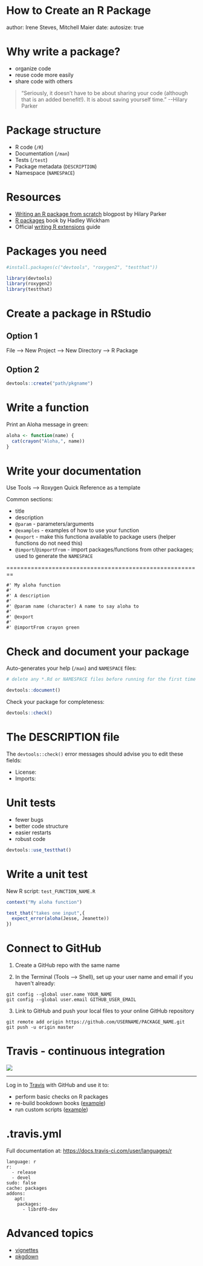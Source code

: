 How to Create an R Package
========================================================
author: Irene Steves, Mitchell Maier
date: 
autosize: true

Why write a package?
========================================================

- organize code
- reuse code more easily
- share code with others

> “Seriously, it doesn’t have to be about sharing your code (although that is an added benefit!). It is about saving yourself time.” --Hilary Parker

Package structure
========================================================

- R code (`/R`)
- Documentation (`/man`)
- Tests (`/test`)
- Package metadata (`DESCRIPTION`)
- Namespace (`NAMESPACE`)

Resources
========================================================

- [Writing an R package from scratch](https://hilaryparker.com/2014/04/29/writing-an-r-package-from-scratch/) blogpost by Hilary Parker
- [R packages](http://r-pkgs.had.co.nz/) book by Hadley Wickham
- Official [writing R extensions](https://cran.r-project.org/doc/manuals/R-exts.html#Creating-R-packages) guide

Packages you need
========================================================


```r
#install.packages(c("devtools", "roxygen2", "testthat"))

library(devtools)
library(roxygen2)
library(testthat)
```

Create a package in RStudio
========================================================

## Option 1
File --> New Project --> New Directory --> R Package

## Option 2

```r
devtools::create("path/pkgname")
```

Write a function
========================================================
Print an Aloha message in green:

```r
aloha <- function(name) {
  cat(crayon("Aloha,", name))
}
```

Write your documentation
========================================================
Use Tools --> Roxygen Quick Reference as a template

Common sections:
- title
- description
- `@param` - parameters/arguments
- `@examples` - examples of how to use your function
- `@export` - make this functiona available to package users (helper functions do not need this)
- `@import`/`@importFrom` - import packages/functions from other packages; used to generate the `NAMESPACE`

========================================================

```
#' My aloha function
#'
#' A description
#'
#' @param name (character) A name to say aloha to
#'
#' @export
#' 
#' @importFrom crayon green
```

Check and document your package
========================================================

Auto-generates your help (`/man`) and `NAMESPACE` files:


```r
# delete any *.Rd or NAMESPACE files before running for the first time

devtools::document()
```

Check your package for completeness:


```r
devtools::check()
```

The DESCRIPTION file
========================================================
The `devtools::check()` error messages should advise you to edit these fields:

- License:
- Imports:

Unit tests
========================================================

- fewer bugs
- better code structure
- easier restarts
- robust code


```r
devtools::use_testthat()
```

Write a unit test
========================================================
New R script: `test_FUNCTION_NAME.R`


```r
context("My aloha function")

test_that("takes one input",{
  expect_error(aloha(Jesse, Jeanette))
})
```

Connect to GitHub
========================================================
1. Create a GitHub repo with the same name

2. In the Terminal (Tools --> Shell), set up your user name and email if you haven't already:
```
git config --global user.name YOUR_NAME
git config --global user.email GITHUB_USER_EMAIL
```

3. Link to GitHub and push your local files to your online GitHub repository
```
git remote add origin https://github.com/USERNAME/PACKAGE_NAME.git
git push -u origin master
```

Travis - continuous integration
========================================================
![](static/Tessa-pride-4.png)

***

Log in to [Travis](https://travis-ci.org/) with GitHub and use it to:

- perform basic checks on R packages
- re-build bookdown books ([example](https://github.com/isteves/two-bookdowns-example))
- run custom scripts ([example](https://github.com/espm-157/popdyn-template))

.travis.yml
========================================================

Full documentation at: https://docs.travis-ci.com/user/languages/r

```
language: r
r:
  - release
  - devel
sudo: false
cache: packages
addons:
   apt:
    packages:
      - librdf0-dev
```

Advanced topics
========================================================

- [vignettes](http://r-pkgs.had.co.nz/vignettes.html)
- [pkgdown](https://github.com/r-lib/pkgdown)
